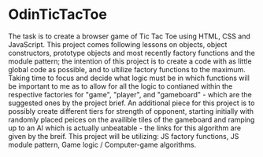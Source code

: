 # OdinTicTacToe

The task is to create a browser game of Tic Tac Toe using HTML, CSS and JavaScript. This project comes following lessons on objects, object constructors, prototype objects and most recently factory functions and the module pattern; the intention of this project is to create a code with as little global code as possible, and to ultilize factory functions to the maximum. Taking time to focus and decide what logic must be in which functions will be important to me as to allow for all the logic to contianed within the respective factories for "game", "player", and "gameboard" - which are the suggested ones by the project brief. 
An additional piece for this project is to possibly create different tiers for strength of opponent, starting initially with randomly placed peices on the availible tiles of the gameboard and ramping up to an AI which is actually unbeatable - the links for this algorithm are given by the breif. 
This project will be utilizing: JS factory functions, JS module pattern, Game logic / Computer-game algorithms. 
